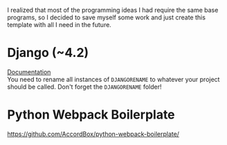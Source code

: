 I realized that most of the programming ideas I had require the same base programs, so I decided to save myself some
work and just create this template with all I need in the future.

# Django (~4.2)

[Documentation](https://docs.djangoproject.com/en/4.2/)\
You need to rename all instances of `DJANGORENAME` to whatever your project should be called. Don't forget
the `DJANGORENAME` folder!

# Python Webpack Boilerplate

https://github.com/AccordBox/python-webpack-boilerplate/